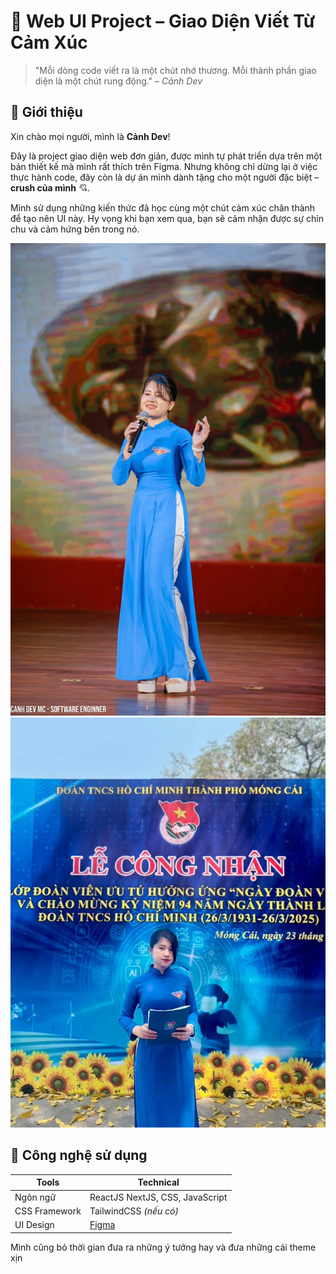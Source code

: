 # 💖 Web UI Project – Giao Diện Viết Từ Cảm Xúc

> "Mỗi dòng code viết ra là một chút nhớ thương. Mỗi thành phần giao diện là một chút rung động." – _Cảnh Dev_

## 👋 Giới thiệu

Xin chào mọi người, mình là **Cảnh Dev**!

Đây là project giao diện web đơn giản, được mình tự phát triển dựa trên một bản thiết kế mà mình rất thích trên Figma. Nhưng không chỉ dừng lại ở việc thực hành code, đây còn là dự án mình dành tặng cho một người đặc biệt – **crush của mình** 💘.

Mình sử dụng những kiến thức đã học cùng một chút cảm xúc chân thành để tạo nên UI này. Hy vọng khi bạn xem qua, bạn sẽ cảm nhận được sự chỉn chu và cảm hứng bên trong nó.

![Giao diện 1](./IMG_2463.JPG)
![Giao diện 2](./IMG_6278.JPG)

## 🔧 Công nghệ sử dụng

| Tools         | Technical                       |
| ------------- | ------------------------------- |
| Ngôn ngữ      | ReactJS NextJS, CSS, JavaScript |
| CSS Framework | TailwindCSS _(nếu có)_          |
| UI Design     | [Figma](https://figma.com)      |

Mình cũng bỏ thời gian đưa ra những ý tưởng hay và đưa những cái theme xịn
